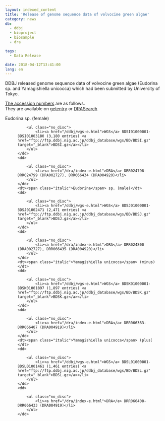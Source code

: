 ```yaml
---
layout: indexed_content
title: 'Release of genome sequence data of volvocine green algae'
category: news
db:
  - ddbj
  - bioproject
  - biosample
  - dra

tags:
  - Data Release

date: 2018-04-12T13:41:00
lang: en
---
```


<p>DDBJ released genome sequence data of volvocine green algae (<span class="italic">Eudorina</span> sp. and <span class="italic">Yamagishiella unicocca</span>) which had been submitted by University of Tokyo.</p>

<p><a href="/documents/accessions.html">The accession numbers</a> are as follows. <br>They are available on <a href="http://getentry.ddbj.nig.ac.jp/top-e.html">getentry</a> or <a href="http://ddbj.nig.ac.jp/DRASearch/">DRASearch</a>. </p>

<dl>
    <dt><span class="italic">Eudorina</span> sp. (female)</dt>
    <dd>

        <ul class="no_disc">
            <li><a href="/ddbj/wgs-e.html">WGS</a> BDSI01000001-BDSI01003180 (3,180 entries) <a href="ftp://ftp.ddbj.nig.ac.jp/ddbj_database/wgs/BD/BDSI.gz" target="_blank">BDSI.gz</a></li>
        </ul>
    </dd>
    <dd>

        <ul class="no_disc">
            <li><a href="/dra/index-e.html">DRA</a> DRR024798-DRR024799 (DRA002727), DRR066434 (DRA004920)</li>
        </ul>
    </dd>
    <dt><span class="italic">Eudorina</span> sp. (male)</dt>
    <dd>

        <ul class="no_disc">
            <li><a href="/ddbj/wgs-e.html">WGS</a> BDSJ01000001-BDSJ01002471 (2,471 entries) <a href="ftp://ftp.ddbj.nig.ac.jp/ddbj_database/wgs/BD/BDSJ.gz" target="_blank">BDSJ.gz</a></li>
        </ul>
    </dd>
    <dd>

        <ul class="no_disc">
            <li><a href="/dra/index-e.html">DRA</a> DRR024800 (DRA002727), DRR066435 (DRA004920)</li>
        </ul>
    </dd>
    <dt><span class="italic">Yamagishiella unicocca</span> (minus)</dt>
    <dd>

        <ul class="no_disc">
            <li><a href="/ddbj/wgs-e.html">WGS</a> BDSK01000001-BDSK01001897 (1,897 entries) <a href="ftp://ftp.ddbj.nig.ac.jp/ddbj_database/wgs/BD/BDSK.gz" target="_blank">BDSK.gz</a></li>
        </ul>
    </dd>
    <dd>

        <ul class="no_disc">
            <li><a href="/dra/index-e.html">DRA</a> DRR066363-DRR066407 (DRA004919)</li>
        </ul>
    </dd>
    <dt><span class="italic">Yamagishiella unicocca</span> (plus)</dt>
    <dd>

        <ul class="no_disc">
            <li><a href="/ddbj/wgs-e.html">WGS</a> BDSL01000001-BDSL01001461 (1,461 entries) <a href="ftp://ftp.ddbj.nig.ac.jp/ddbj_database/wgs/BD/BDSL.gz" target="_blank">BDSL.gz</a></li>
        </ul>
    </dd>
    <dd>

        <ul class="no_disc">
            <li><a href="/dra/index-e.html">DRA</a> DRR066408-DRR066433 (DRA004919)</li>
        </ul>
    </dd>
</dl>
